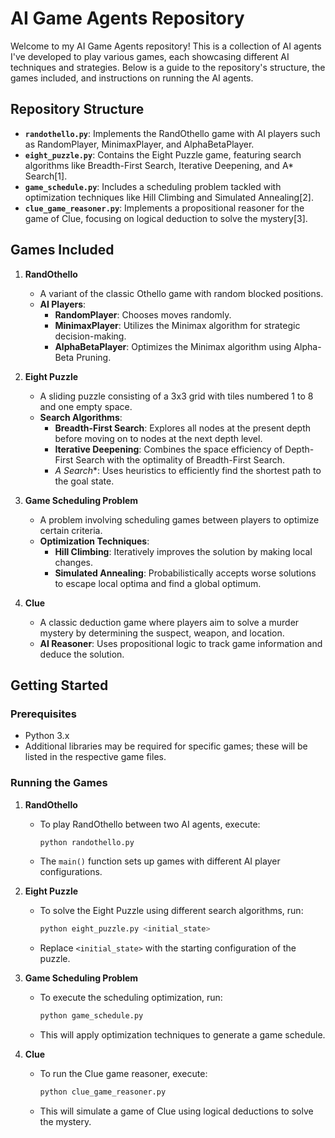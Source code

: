 # AI Game Agents Repository

Welcome to my AI Game Agents repository! This is a collection of AI agents I've developed to play various games, each showcasing different AI techniques and strategies. Below is a guide to the repository's structure, the games included, and instructions on running the AI agents.

## Repository Structure

- **`randothello.py`**: Implements the RandOthello game with AI players such as RandomPlayer, MinimaxPlayer, and AlphaBetaPlayer.
- **`eight_puzzle.py`**: Contains the Eight Puzzle game, featuring search algorithms like Breadth-First Search, Iterative Deepening, and A* Search[1].
- **`game_schedule.py`**: Includes a scheduling problem tackled with optimization techniques like Hill Climbing and Simulated Annealing[2].
- **`clue_game_reasoner.py`**: Implements a propositional reasoner for the game of Clue, focusing on logical deduction to solve the mystery[3].

## Games Included

1. **RandOthello**
   - A variant of the classic Othello game with random blocked positions.
   - **AI Players**:
     - **RandomPlayer**: Chooses moves randomly.
     - **MinimaxPlayer**: Utilizes the Minimax algorithm for strategic decision-making.
     - **AlphaBetaPlayer**: Optimizes the Minimax algorithm using Alpha-Beta Pruning.

2. **Eight Puzzle**
   - A sliding puzzle consisting of a 3x3 grid with tiles numbered 1 to 8 and one empty space.
   - **Search Algorithms**:
     - **Breadth-First Search**: Explores all nodes at the present depth before moving on to nodes at the next depth level.
     - **Iterative Deepening**: Combines the space efficiency of Depth-First Search with the optimality of Breadth-First Search.
     - **A* Search**: Uses heuristics to efficiently find the shortest path to the goal state.

3. **Game Scheduling Problem**
   - A problem involving scheduling games between players to optimize certain criteria.
   - **Optimization Techniques**:
     - **Hill Climbing**: Iteratively improves the solution by making local changes.
     - **Simulated Annealing**: Probabilistically accepts worse solutions to escape local optima and find a global optimum.

4. **Clue**
   - A classic deduction game where players aim to solve a murder mystery by determining the suspect, weapon, and location.
   - **AI Reasoner**: Uses propositional logic to track game information and deduce the solution.

## Getting Started

### Prerequisites

- Python 3.x
- Additional libraries may be required for specific games; these will be listed in the respective game files.

### Running the Games

1. **RandOthello**
   - To play RandOthello between two AI agents, execute:
     ```bash
     python randothello.py
     ```
   - The `main()` function sets up games with different AI player configurations.

2. **Eight Puzzle**
   - To solve the Eight Puzzle using different search algorithms, run:
     ```bash
     python eight_puzzle.py <initial_state>
     ```
   - Replace `<initial_state>` with the starting configuration of the puzzle.

3. **Game Scheduling Problem**
   - To execute the scheduling optimization, run:
     ```bash
     python game_schedule.py
     ```
   - This will apply optimization techniques to generate a game schedule.

4. **Clue**
   - To run the Clue game reasoner, execute:
     ```bash
     python clue_game_reasoner.py
     ```
   - This will simulate a game of Clue using logical deductions to solve the mystery.
